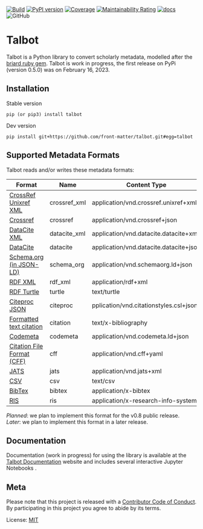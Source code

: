 [![Build](https://github.com/front-matter/talbot/actions/workflows/build.yml/badge.svg)](https://github.com/front-matter/talbot/actions/workflows/build.yml)
[![PyPI version](https://img.shields.io/pypi/v/talbot.svg)](https://pypi.org/project/talbot/)
[![Coverage](https://sonarcloud.io/api/project_badges/measure?project=front-matter_talbot&metric=coverage)](https://sonarcloud.io/summary/new_code?id=front-matter_talbot)
[![Maintainability Rating](https://sonarcloud.io/api/project_badges/measure?project=front-matter_talbot&metric=sqale_rating)](https://sonarcloud.io/summary/new_code?id=front-matter_talbot)
[![docs](https://img.shields.io/badge/docs-passing-blue)](https://talbot.docs.front-matter.io/)
![GitHub](https://img.shields.io/github/license/front-matter/talbot?logo=MIT)

# Talbot

Talbot is a Python library to convert scholarly metadata, modelled after the [briard ruby gem](https://github.com/front-matter/briard). Talbot is work in progress, the first release on PyPi (version 0.5.0) was on February 16, 2023.

## Installation

Stable version

    pip (or pip3) install talbot

Dev version

    pip install git+https://github.com/front-matter/talbot.git#egg=talbot

## Supported Metadata Formats

Talbot reads and/or writes these metadata formats:

| Format                                                                                           | Name          | Content Type                           | Read    | Write   |
| ------------------------------------------------------------------------------------------------ | ------------- | -------------------------------------- | ------- | ------- |
| [CrossRef Unixref XML](https://www.crossref.org/schema/documentation/unixref1.1/unixref1.1.html) | crossref_xml      | application/vnd.crossref.unixref+xml   | later | planned |
| [Crossref](https://api.crossref.org)                                                             | crossref | application/vnd.crossref+json          | yes     | no      |
| [DataCite XML](https://schema.datacite.org/)                                                     | datacite_xml      | application/vnd.datacite.datacite+xml  | later | later |
| [DataCite](https://api.datacite.org/)                                                            | datacite | application/vnd.datacite.datacite+json | yes     | yes |
| [Schema.org (in JSON-LD)](http://schema.org/)                                                    | schema_org    | application/vnd.schemaorg.ld+json      | yes     | yes     |
| [RDF XML](http://www.w3.org/TR/rdf-syntax-grammar/)                                              | rdf_xml       | application/rdf+xml                    | no      | later   |
| [RDF Turtle](http://www.w3.org/TeamSubmission/turtle/)                                           | turtle        | text/turtle                            | no      | later   |
| [Citeproc JSON](https://citationstyles.org/)                                                     | citeproc      | pplication/vnd.citationstyles.csl+json | yes | yes     |
| [Formatted text citation](https://citationstyles.org/)                                           | citation      | text/x-bibliography                    | no      | yes     |
| [Codemeta](https://codemeta.github.io/)                                                          | codemeta      | application/vnd.codemeta.ld+json       | yes | later |
| [Citation File Format (CFF)](https://citation-file-format.github.io/)                            | cff           | application/vnd.cff+yaml               | yes | later |
| [JATS](https://jats.nlm.nih.gov/)                                                                | jats          | application/vnd.jats+xml               | later   | later   |
| [CSV](ttps://en.wikipedia.org/wiki/Comma-separated_values)                                       | csv           | text/csv                               | no      | later   |
| [BibTex](http://en.wikipedia.org/wiki/BibTeX)                                                    | bibtex        | application/x-bibtex                   | later | yes     |
| [RIS](http://en.wikipedia.org/wiki/RIS_(file_format))                                            | ris           | application/x-research-info-systems    | later | yes     |

_Planned_: we plan to implement this format for the v0.8 public release.  
_Later_: we plan to implement this format in a later release.

## Documentation

Documentation (work in progress) for using the library is available at the [Talbot Documentation](https://talbot.docs.front-matter.io) website and includes several interactive Jupyter Notebooks .

## Meta

Please note that this project is released with a [Contributor Code of Conduct](https://github.com/front-matter/talbot/blob/main/CODE_OF_CONDUCT.md). By participating in this project you agree to abide by its terms.  

License: [MIT](https://github.com/front-matter/talbot/blob/main/LICENSE)
